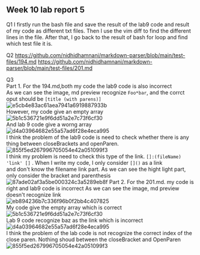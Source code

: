 ## Week 10 lab report 5
Q1
I firstly  run the bash file and save the result of the lab9 code and result of my code as different txt files. 
Then I use the vim diff to find the different lines in the file. 
After that, I go back to the result of bash for loop and find which test file it is.
 
Q2
https://github.com/nidhidhamnani/markdown-parser/blob/main/test-files/194.md
https://github.com/nidhidhamnani/markdown-parser/blob/main/test-files/201.md
 
Q3  
Part 1. For the 194.md,both my code the lab9 code is also incorrect    
As we can see the image, md preview recognize `Foo*bar`, and the corrct oput should be `[title (with parens)]`   
![e5cb4e83ac61aea7941a6919887933b](https://user-images.githubusercontent.com/103226676/172101640-25321d54-2cb1-40a5-baf0-b8492ca51373.png)    
However, my code give an empty array  
![5b1c536721e9f6dd51a2e7c73f6cf30](https://user-images.githubusercontent.com/103226676/172102161-e65468de-8da1-469e-9113-f77638e2bd3b.png)  
And lab 9 code give a worng array  
![d4a03964682e55a57ad6f28e4eca995](https://user-images.githubusercontent.com/103226676/172102253-809e24b4-d368-4a51-9995-214e12f06856.png)  
I think the problem of the lab9 code is need to check whether there is any thing between closeBrackets and openParen.   
![855f5ed267996705054e42a051099f3](https://user-images.githubusercontent.com/103226676/172103932-f85a197f-d505-4217-b5dc-bb56126eaf00.png)  
I think my problem is need to check this type of the link. `[]:(fileName) 'link' []` . When I write my code, I only consider `[]()` as a link  
and don't know the filename link part. As we can see the hight light part, only consider the bracket and parenthesis  
![87ade02af3a5be000324c3a5289eb8f](https://user-images.githubusercontent.com/103226676/172105291-71862fa6-7b69-4431-9d23-0c485dbd8baf.png)
Part 2. For the 201.md. my code is right and lab9 code is incorrect
As we can see the image, md preview doesn't recognize link  
![eb894236b7c336f96b0f2bb4c407825](https://user-images.githubusercontent.com/103226676/172105649-7c7d35b1-3872-4589-aa20-ac4be883d2f9.png)  
My code give the empty array which is correct  
![5b1c536721e9f6dd51a2e7c73f6cf30](https://user-images.githubusercontent.com/103226676/172105845-888f3b03-b8e8-427f-a052-b0c3783abe0e.png)   
Lab 9 code recognize baz as the link which is incorrect  
![d4a03964682e55a57ad6f28e4eca995](https://user-images.githubusercontent.com/103226676/172105964-01a4d537-c286-4134-8233-6c59666fa301.png)  
I think the problem of the lab code is not recognize the correct index of the close paren. Nothing shoud between the closeBracket and OpenParen  
![855f5ed267996705054e42a051099f3](https://user-images.githubusercontent.com/103226676/172106616-e577d77f-2e8c-4eb5-913d-ef89cdf63060.png)



    
    
